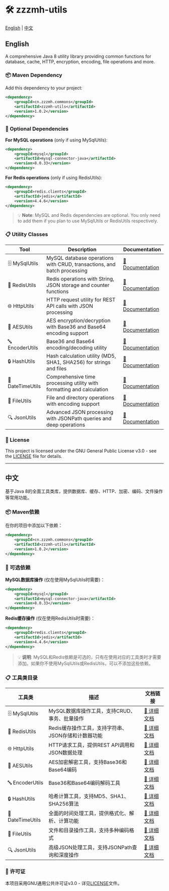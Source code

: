 # 🛠️ zzzmh-utils

[English](#english) | [中文](#中文)

## English

A comprehensive Java 8 utility library providing common functions for database, cache, HTTP, encryption, encoding, file operations and more.

### 📦 Maven Dependency

Add this dependency to your project:

```xml
<dependency>
    <groupId>cn.zzzmh.commons</groupId>
    <artifactId>zzzmh-utils</artifactId>
    <version>1.0.2</version>
</dependency>
```

### 🎯 Optional Dependencies

**For MySQL operations** (only if using MySqlUtils):
```xml
<dependency>
    <groupId>mysql</groupId>
    <artifactId>mysql-connector-java</artifactId>
    <version>8.0.33</version>
</dependency>
```

**For Redis operations** (only if using RedisUtils):
```xml
<dependency>
    <groupId>redis.clients</groupId>
    <artifactId>jedis</artifactId>
    <version>4.4.6</version>
</dependency>
```

> 💡 **Note**: MySQL and Redis dependencies are optional. You only need to add them if you plan to use MySqlUtils or RedisUtils respectively.

### 📋 Utility Classes

| Tool | Description | Documentation |
|------|-------------|---------------|
| 🗄️ MySqlUtils | MySQL database operations with CRUD, transactions, and batch processing | [📖 Documentation](docs/en/MySqlUtils.md) |
| 🔴 RedisUtils | Redis operations with String, JSON storage and counter functions | [📖 Documentation](docs/en/RedisUtils.md) |
| 🌐 HttpUtils | HTTP request utility for REST API calls with JSON processing | [📖 Documentation](docs/en/HttpUtils.md) |
| 🔐 AESUtils | AES encryption/decryption with Base36 and Base64 encoding support | [📖 Documentation](docs/en/AESUtils.md) |
| 🔤 EncoderUtils | Base36 and Base64 encoding/decoding utility | [📖 Documentation](docs/en/EncoderUtils.md) |
| 🔒 HashUtils | Hash calculation utility (MD5, SHA1, SHA256) for strings and files | [📖 Documentation](docs/en/HashUtils.md) |
| 📅 DateTimeUtils | Comprehensive time processing utility with formatting and calculation | [📖 Documentation](docs/en/DateTimeUtils.md) |
| 📁 FileUtils | File and directory operations with encoding support | [📖 Documentation](docs/en/FileUtils.md) |
| 🔍 JsonUtils | Advanced JSON processing with JSONPath queries and deep operations | [📖 Documentation](docs/en/JsonUtils.md) |

### 📄 License

This project is licensed under the GNU General Public License v3.0 - see the [LICENSE](LICENSE) file for details.

---

## 中文

基于Java 8的全面工具类库，提供数据库、缓存、HTTP、加密、编码、文件操作等常用功能。

### 📦 Maven依赖

在你的项目中添加以下依赖：

```xml
<dependency>
    <groupId>cn.zzzmh.commons</groupId>
    <artifactId>zzzmh-utils</artifactId>
    <version>1.0.2</version>
</dependency>
```

### 🎯 可选依赖

**MySQL数据库操作** (仅在使用MySqlUtils时需要)：
```xml
<dependency>
    <groupId>mysql</groupId>
    <artifactId>mysql-connector-java</artifactId>
    <version>8.0.33</version>
</dependency>
```

**Redis缓存操作** (仅在使用RedisUtils时需要)：
```xml
<dependency>
    <groupId>redis.clients</groupId>
    <artifactId>jedis</artifactId>
    <version>4.4.6</version>
</dependency>
```

> 💡 **说明**: MySQL和Redis依赖是可选的，只有在使用对应的工具类时才需要添加。如果你不使用MySqlUtils或RedisUtils，可以不添加这些依赖。

### 📋 工具类目录

| 工具类 | 描述 | 文档链接 |
|--------|------|----------|
| 🗄️ MySqlUtils | MySQL数据库操作工具，支持CRUD、事务、批量操作 | [📖 详细文档](docs/zh/MySqlUtils.md) |
| 🔴 RedisUtils | Redis缓存操作工具，支持字符串、JSON存储和计数器功能 | [📖 详细文档](docs/zh/RedisUtils.md) |
| 🌐 HttpUtils | HTTP请求工具，提供REST API调用和JSON数据处理 | [📖 详细文档](docs/zh/HttpUtils.md) |
| 🔐 AESUtils | AES加密解密工具，支持Base36和Base64编码 | [📖 详细文档](docs/zh/AESUtils.md) |
| 🔤 EncoderUtils | Base36和Base64编码解码工具 | [📖 详细文档](docs/zh/EncoderUtils.md) |
| 🔒 HashUtils | 哈希计算工具，支持MD5、SHA1、SHA256算法 | [📖 详细文档](docs/zh/HashUtils.md) |
| 📅 DateTimeUtils | 全面的时间处理工具，提供格式化、解析、计算功能 | [📖 详细文档](docs/zh/DateTimeUtils.md) |
| 📁 FileUtils | 文件和目录操作工具，支持多种编码格式 | [📖 详细文档](docs/zh/FileUtils.md) |
| 🔍 JsonUtils | 高级JSON处理工具，支持JSONPath查询和深度操作 | [📖 详细文档](docs/zh/JsonUtils.md) |

### 📄 许可证

本项目采用GNU通用公共许可证v3.0 - 详见[LICENSE](LICENSE)文件。 